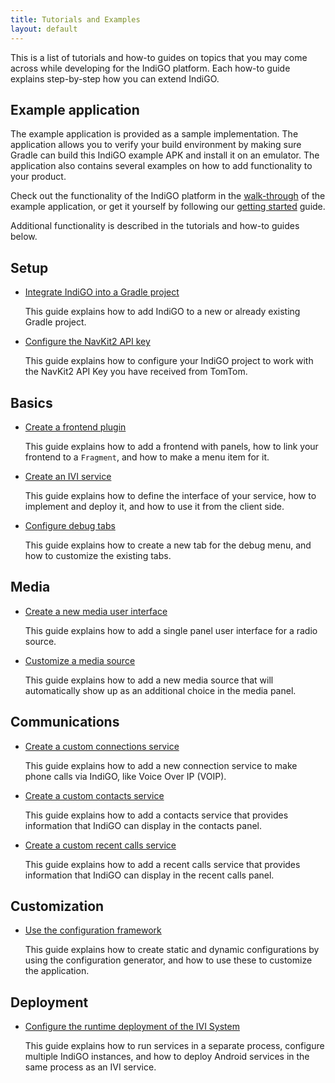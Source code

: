 ```yaml
---
title: Tutorials and Examples
layout: default
---
```


This is a list of tutorials and how-to guides on topics that you may come across while developing 
for the IndiGO platform. Each how-to guide explains step-by-step how you can extend IndiGO.


## Example application

The example application is provided as a sample implementation. The application allows you to 
verify your build environment by making sure Gradle can build this IndiGO example APK and install 
it on an emulator. The application also contains several examples on how to add functionality to 
your product.

Check out the functionality of the IndiGO platform in the 
[walk-through](/indigo/documentation/introduction/example-app) of the example application, or get 
it yourself by following our [getting started](/indigo/documentation/getting-started) guide.

Additional functionality is described in the tutorials and how-to guides below.

## Setup

- [Integrate IndiGO into a Gradle project](/indigo/documentation/tutorials-and-examples/setup/integrate-indigo-into-a-gradle-project)

  This guide explains how to add IndiGO to a new or already existing Gradle project.

- [Configure the NavKit2 API key](/indigo/documentation/tutorials-and-examples/setup/configure-the-navkit2-api-key)

  This guide explains how to configure your IndiGO project to work with the NavKit2 API Key you have
  received from TomTom.

## Basics

- [Create a frontend plugin](/indigo/documentation/tutorials-and-examples/basics/create-a-frontend-plugin)

  This guide explains how to add a frontend with panels, how to link your frontend to a `Fragment`,
  and how to make a menu item for it.

- [Create an IVI service](/indigo/documentation/tutorials-and-examples/basics/create-an-ivi-service)

  This guide explains how to define the interface of your service, how to implement and deploy it,
  and how to use it from the client side.

- [Configure debug tabs](/indigo/documentation/tutorials-and-examples/basics/configure-debug-tabs)

  This guide explains how to create a new tab for the debug menu, and how to customize the existing
  tabs.

## Media

- [Create a new media user interface](/indigo/documentation/tutorials-and-examples/media/create-a-new-media-user-interface)

  This guide explains how to add a single panel user interface for a radio source.

- [Customize a media source](/indigo/documentation/tutorials-and-examples/media/customize-a-media-source)

  This guide explains how to add a new media source that will automatically show up as an additional
  choice in the media panel.

## Communications

- [Create a custom connections service](/indigo/documentation/tutorials-and-examples/communications/create-a-custom-connections-service)

  This guide explains how to add a new connection service to make phone calls via IndiGO, like Voice
  Over IP (VOIP).

- [Create a custom contacts service](/indigo/documentation/tutorials-and-examples/communications/create-a-custom-contacts-service)

  This guide explains how to add a contacts service that provides information that IndiGO can
  display in the contacts panel.

- [Create a custom recent calls service](/indigo/documentation/tutorials-and-examples/communications/create-a-custom-recentcalls-service)

  This guide explains how to add a recent calls service that provides information that IndiGO can
  display in the recent calls panel.

## Customization

- [Use the configuration framework](/indigo/documentation/tutorials-and-examples/customization/use-the-configuration-framework)

  This guide explains how to create static and dynamic configurations by using the configuration
  generator, and how to use these to customize the application.
  
## Deployment

- [Configure the runtime deployment of the IVI System](/indigo/documentation/tutorials-and-examples/deployment/configure-the-runtime-deployment-of-the-ivi-system)

  This guide explains how to run services in a separate process, configure multiple IndiGO
  instances, and how to deploy Android services in the same process as an IVI service.


